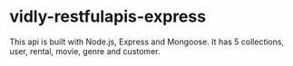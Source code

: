 # vidly-restfulapis-express
This api is built with Node.js, Express and Mongoose. It has 5 collections, user, rental, movie, genre and customer.
